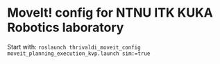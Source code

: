 # MoveIt! config for NTNU ITK KUKA Robotics laboratory

Start with:
```roslaunch thrivaldi_moveit_config moveit_planning_execution_kvp.launch sim:=true```
